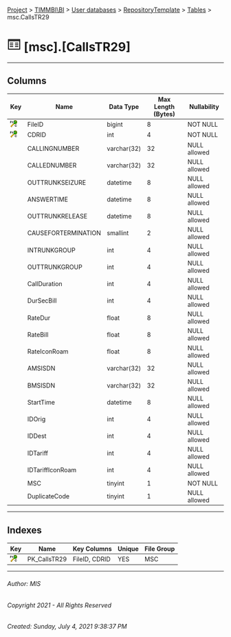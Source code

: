 #### 

[Project](../../../../index.md) > [TIMMBI\\BI](../../../index.md) > [User databases](../../index.md) > [RepositoryTemplate](../index.md) > [Tables](Tables.md) > msc.CallsTR29

# ![Tables](../../../../Images/Table32.png) [msc].[CallsTR29]

---

## <a name="#columns"></a>Columns

| Key | Name | Data Type | Max Length (Bytes) | Nullability |
|---|---|---|---|---|
| [![Cluster Primary Key PK_CallsTR29: FileID\CDRID](../../../../Images/pkcluster.png)](#indexes) | FileID | bigint | 8 | NOT NULL |
| [![Cluster Primary Key PK_CallsTR29: FileID\CDRID](../../../../Images/pkcluster.png)](#indexes) | CDRID | int | 4 | NOT NULL |
|  | CALLINGNUMBER | varchar(32) | 32 | NULL allowed |
|  | CALLEDNUMBER | varchar(32) | 32 | NULL allowed |
|  | OUTTRUNKSEIZURE | datetime | 8 | NULL allowed |
|  | ANSWERTIME | datetime | 8 | NULL allowed |
|  | OUTTRUNKRELEASE | datetime | 8 | NULL allowed |
|  | CAUSEFORTERMINATION | smallint | 2 | NULL allowed |
|  | INTRUNKGROUP | int | 4 | NULL allowed |
|  | OUTTRUNKGROUP | int | 4 | NULL allowed |
|  | CallDuration | int | 4 | NULL allowed |
|  | DurSecBill | int | 4 | NULL allowed |
|  | RateDur | float | 8 | NULL allowed |
|  | RateBill | float | 8 | NULL allowed |
|  | RateIconRoam | float | 8 | NULL allowed |
|  | AMSISDN | varchar(32) | 32 | NULL allowed |
|  | BMSISDN | varchar(32) | 32 | NULL allowed |
|  | StartTime | datetime | 8 | NULL allowed |
|  | IDOrig | int | 4 | NULL allowed |
|  | IDDest | int | 4 | NULL allowed |
|  | IDTariff | int | 4 | NULL allowed |
|  | IDTariffIconRoam | int | 4 | NULL allowed |
|  | MSC | tinyint | 1 | NOT NULL |
|  | DuplicateCode | tinyint | 1 | NULL allowed |


---

## <a name="#indexes"></a>Indexes

| Key | Name | Key Columns | Unique | File Group |
|---|---|---|---|---|
| [![Cluster Primary Key PK_CallsTR29: FileID\CDRID](../../../../Images/pkcluster.png)](#indexes) | PK_CallsTR29 | FileID, CDRID | YES | MSC |


---

###### Author:  MIS

###### Copyright 2021 - All Rights Reserved

###### Created: Sunday, July 4, 2021 9:38:37 PM

